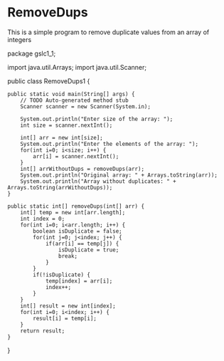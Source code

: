 # RemoveDups
This is a simple program to remove duplicate values from an array of integers

package gslc1_1;

import java.util.Arrays;
import java.util.Scanner;

public class RemoveDups1 {

	public static void main(String[] args) {
		// TODO Auto-generated method stub
		Scanner scanner = new Scanner(System.in);
				
		System.out.println("Enter size of the array: ");
		int size = scanner.nextInt();
		
		int[] arr = new int[size];
		System.out.println("Enter the elements of the array: ");
		for(int i=0; i<size; i++) {
			arr[i] = scanner.nextInt();
		}
		int[] arrWithoutDups = removeDups(arr);
		System.out.println("Original array: " + Arrays.toString(arr));
		System.out.println("Array without duplicates: " + Arrays.toString(arrWithoutDups));
	}
	
	public static int[] removeDups(int[] arr) {
		int[] temp = new int[arr.length];
		int index = 0;
		for(int i=0; i<arr.length; i++) {
			boolean isDuplicate = false;
			for(int j=0; j<index; j++) {
				if(arr[i] == temp[j]) {
					isDuplicate = true;
					break;
				}
			}
			if(!isDuplicate) {
				temp[index] = arr[i];
				index++;
			}
		}
		int[] result = new int[index];
		for(int i=0; i<index; i++) {
			result[i] = temp[i];
		}
		return result;
	}
}
	
